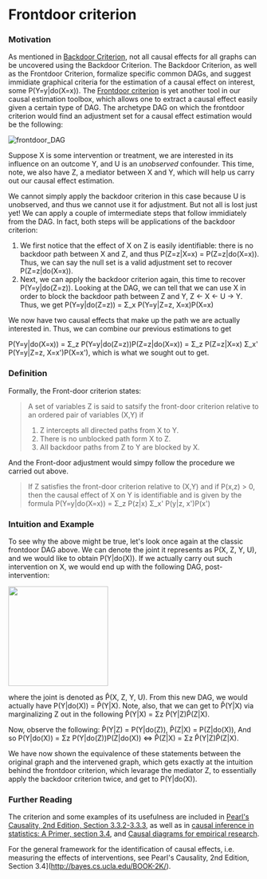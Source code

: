 Frontdoor criterion
======

### Motivation

As mentioned in [Backdoor Criterion](https://github.com/limorigu/causal-inf-handbook/blob/master/Common_terms/Identifiability/Backdoor.md), not all causal effects for all graphs can be uncovered using the Backdoor Criterion. The Backdoor Criterion, as well as the Frontdoor Criterion, formalize specific common DAGs, and suggest immidiate graphical criteria for the estimation of a causal effect on interest, some P(Y=y|do(X=x)). The [Frontdoor criterion](https://academic.oup.com/biomet/article-abstract/82/4/669/251647) is yet another tool in our causal estimation toolbox, which allows one to extract a causal effect easily given a certain type of DAG. The archetype DAG on which the frontdoor criterion would find an adjustment set for a causal effect estimation would be the following:

![frontdoor_DAG](https://github.com/limorigu/causal-inf-handbook/blob/master/img/frontdoor_DAG.png)

Suppose X is some intervention or treatment, we are interested in its influence on an outcome Y, and U is an _unobserved_ confounder. This time, note, we also have Z, a mediator between X and Y, which will help us carry out our causal effect estimation. 

We cannot simply apply the backdoor criterion in this case because U is unobserved, and thus we cannot use it for adjustment. But not all is lost just yet! We can apply a couple of imtermediate steps that follow immidiately from the DAG. In fact, both steps will be applications of the backdoor criterion:

1. We first notice that the effect of X on Z is easily identifiable: there is no backdoor path between X and Z, and thus P(Z=z|X=x) = P(Z=z|do(X=x)). Thus, we can say the null set is a valid adjustment set to recover P(Z=z|do(X=x)).
2. Next, we can apply the backdoor criterion again, this time to recover P(Y=y|do(Z=z)). Looking at the DAG, we can tell that we can use X in order to block the backdoor path between Z and Y, Z <- X <- U -> Y. Thus, we get P(Y=y|do(Z=z)) = Σ_x P(Y=y|Z=z, X=x)P(X=x)

We now have two causal effects that make up the path we are actually interested in. Thus, we can combine our previous estimations to get

P(Y=y|do(X=x)) = Σ_z P(Y=y|do(Z=z))P(Z=z|do(X=x)) = Σ_z P(Z=z|X=x) Σ_x' P(Y=y|Z=z, X=x')P(X=x'), which is what we sought out to get. 

### Definition 
Formally, the Front-door criterion states:
> A set of variables Z is said to satsify the front-door criterion relative to an ordered pair of variables (X,Y) if
> 1. Z intercepts all directed paths from X to Y. 
> 2. There is no unblocked path form X to Z.
> 3. All backdoor paths from Z to Y are blocked by X.

And the Front-door adjustment would simpy follow the procedure we carried out above.
> If Z satisfies the front-door criterion relative to (X,Y) and if P(x,z) > 0, then the causal effect of X on Y is identifiable and is given by the formula
> P(Y=y|do(X=x)) = Σ_z P(z|x) Σ_x' P(y|z, x')P(x')

### Intuition and Example

To see why the above might be true, let's look once again at the classic frontdoor DAG above. We can denote the joint it represents as P(X, Z, Y, U), and we would like to obtain P(Y|do(X)). If we actually carry out such intervention on X, we would end up with the following DAG, post-intervention:

<img src="https://github.com/limorigu/causal-inf-handbook/blob/master/img/frontdoor_DAG_intervened.png" width="200" height="200">

where the joint is denoted as P̂(X, Z, Y, U). From this new DAG, we would actually have P(Y|do(X)) = P̂(Y|X). Note, also, that we can get to P̂(Y|X) via marginalizing Z out in the following P̂(Y|X) = Σz P̂(Y|Z)P̂(Z|X).

Now, observe the following:
P̂(Y|Z) = P(Y|do(Z)),
P̂(Z|X) = P(Z|do(X)), 
And so 
P(Y|do(X)) = Σz P(Y|do(Z))P(Z|do(X)) <=> P̂(Z|X) = Σz P̂(Y|Z)P̂(Z|X). 

We have now shown the equivalence of these statements between the original graph and the intervened graph, which gets exactly at the intuition behind the frontdoor criterion, which levarage the mediator Z, to essentially apply the backdoor criterion twice, and get to P(Y|do(X)).

### Further Reading
The criterion and some examples of its usefulness are included in [Pearl's Causality, 2nd Edition, Section 3.3.2-3.3.3](http://bayes.cs.ucla.edu/BOOK-2K/), as well as in [causal inference in statistics: A Primer, section 3.4](http://bayes.cs.ucla.edu/PRIMER/), and [Causal diagrams for empirical research](https://academic.oup.com/biomet/article-abstract/82/4/669/251647).

For the general framework for the identification of causal effects, i.e. measuring the effects of interventions, see Pearl's Causality, 2nd Edition, Section 3.4](http://bayes.cs.ucla.edu/BOOK-2K/).


